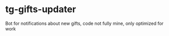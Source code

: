 # tg-gifts-updater
Bot for notifications about new gifts, code not fully mine, only optimized for work
